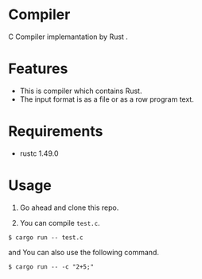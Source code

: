 # Compiler

C Compiler implemantation by Rust .

# Features

- This is compiler which contains Rust.
- The input format is as a file or as a row program text.

# Requirements

- rustc 1.49.0

# Usage

1. Go ahead and clone this repo. 

2. You can compile `test.c`.

```
$ cargo run -- test.c
```

and You can also use the following command.

```
$ cargo run -- -c "2+5;"
```

